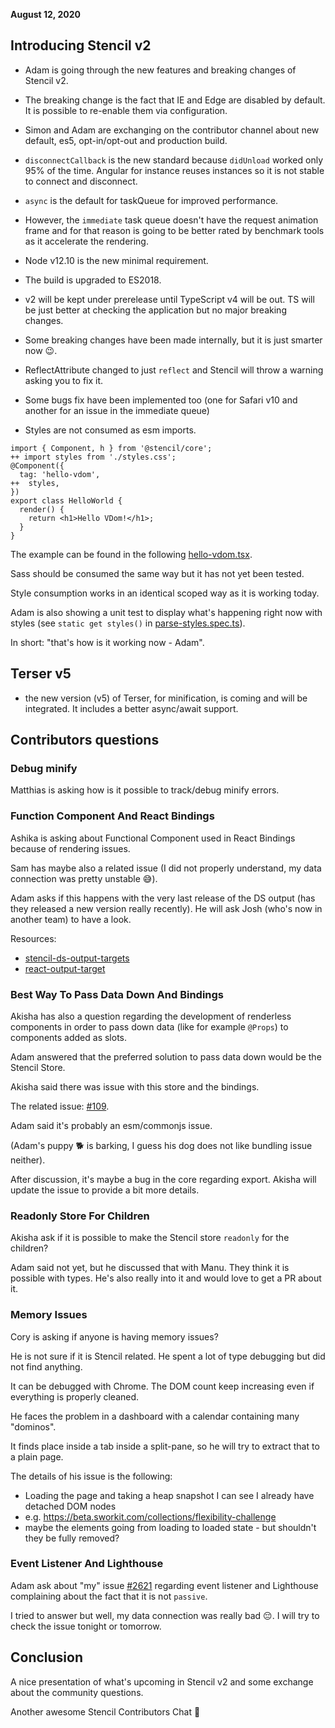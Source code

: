 **August 12, 2020**

## Introducing Stencil v2

- Adam is going through the new features and breaking changes of Stencil v2.

- The breaking change is the fact that IE and Edge are disabled by default. It is possible to re-enable them via configuration.

- Simon and Adam are exchanging on the contributor channel about new default, es5, opt-in/opt-out and production build.

- `disconnectCallback` is the new standard because `didUnload` worked only 95% of the time. Angular for instance reuses instances so it is not stable to connect and disconnect.

- `async` is the default for taskQueue for improved performance.

- However, the `immediate` task queue doesn't have the request animation frame and for that reason is going to be better rated by benchmark tools as it accelerate the rendering.

- Node v12.10 is the new minimal requirement.

- The build is upgraded to ES2018.

- v2 will be kept under prerelease until TypeScript v4 will be out. TS will be just better at checking the application but no major breaking changes.

- Some breaking changes have been made internally, but it is just smarter now 😉.

- ReflectAttribute changed to just `reflect` and Stencil will throw a warning asking you to fix it.

- Some bugs fix have been implemented too (one for Safari v10 and another for an issue in the immediate queue)

- Styles are not consumed as esm imports.

```
import { Component, h } from '@stencil/core';
++ import styles from './styles.css';
@Component({
  tag: 'hello-vdom',
++  styles,
})
export class HelloWorld {
  render() {
    return <h1>Hello VDom!</h1>;
  }
}
```

The example can be found in the following [hello-vdom.tsx](https://github.com/ionic-team/stencil/blob/master/test/hello-vdom/src/components/hello-vdom.tsx).

Sass should be consumed the same way but it has not yet been tested.

Style consumption works in an identical scoped way as it is working today.

Adam is also showing a unit test to display what's happening right now with styles (see `static get styles()` in [parse-styles.spec.ts](https://github.com/ionic-team/stencil/blob/735a1a14eb688ce2bd75785a566f2249c6f78f38/src/compiler/transformers/test/parse-styles.spec.ts#L75)).

In short: "that's how is it working now  - Adam".

## Terser v5

- the new version (v5) of Terser, for minification, is coming and will be integrated. It includes a better async/await support.

## Contributors questions 

### Debug minify

Matthias is asking how is it possible to track/debug minify errors.

### Function Component And React Bindings

Ashika is asking about Functional Component used in React Bindings because of rendering issues.

Sam has maybe also a related issue (I did not properly understand, my data connection was pretty unstable 😅).

Adam asks if this happens with the very last release of the DS output (has they released a new version really recently). He will ask Josh (who's now in another team) to have a look.

Resources:
* [stencil-ds-output-targets](https://github.com/ionic-team/stencil-ds-output-targets)
* [react-output-target](https://github.com/ionic-team/stencil-ds-output-targets/tree/master/packages/react-output-target)

### Best Way To Pass Data Down And Bindings

Akisha has also a question regarding the development of renderless components in order to pass down data (like for example `@Props`) to components added as slots.

Adam answered that the preferred solution to pass data down would be the Stencil Store.

Akisha said there was issue with this store and the bindings.

The related issue: [#109](https://github.com/ionic-team/stencil-ds-output-targets/issues/109).

Adam said it's probably an esm/commonjs issue.

(Adam's puppy 🐕 is barking, I guess his dog does not like bundling issue neither).

After discussion, it's maybe a bug in the core regarding export. Akisha will update the issue to provide a bit more details.

### Readonly Store For Children

Akisha ask if it is possible to make the Stencil store `readonly` for the children?

Adam said not yet, but he discussed that with Manu. They think it is possible with types. He's also really into it and would love to get a PR about it.

### Memory Issues

Cory is asking if anyone is having memory issues?

He is not sure if it is Stencil related. He spent a lot of type debugging but did not find anything.

It can be debugged with Chrome. The DOM count keep increasing even if everything is properly cleaned.

He faces the problem in a dashboard with a calendar containing many "dominos".

It finds place inside a tab inside a split-pane, so he will try to extract that to a plain page.

The details of his issue is the following:

* Loading the page and taking a heap snapshot I can see I already have detached DOM nodes
* e.g. https://beta.sworkit.com/collections/flexibility-challenge
* maybe the elements going from loading to loaded state - but shouldn't they be fully removed?

### Event Listener And Lighthouse

Adam ask about "my" issue [#2621](https://github.com/ionic-team/stencil/issues/2621) regarding event listener and Lighthouse complaining about the fact that it is not `passive`.

I tried to answer but well, my data connection was really bad 😔. I will try to check the issue tonight or tomorrow.

## Conclusion

A nice presentation of what's upcoming in Stencil v2 and some exchange about the community questions.

Another awesome Stencil Contributors Chat 🥳
